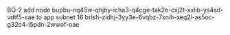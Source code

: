 BQ-2 add node bupbu-nq45w-qhjby-icha3-q4cge-tak2e-cxj2t-xxlib-ys4sd-vdtf5-sae to app subnet 16 brlsh-zidhj-3yy3e-6vqbz-7xnih-xeq2l-as5oc-g32c4-i5pdn-2wwof-oae
